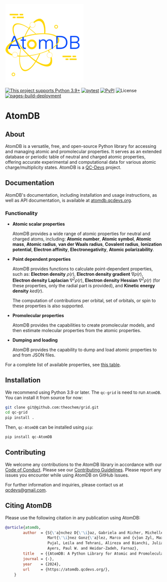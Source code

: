 <!--
This file is part of AtomDB.

AtomDB is free software: you can redistribute it and/or modify it under
the terms of the GNU General Public License as published by the Free
Software Foundation, either version 3 of the License, or (at your
option) any later version.

AtomDB is distributed in the hope that it will be useful, but WITHOUT
ANY WARRANTY; without even the implied warranty of MERCHANTABILITY or
FITNESS FOR A PARTICULAR PURPOSE. See the GNU General Public License
for more details.

You should have received a copy of the GNU General Public License
along with AtomDB. If not, see <http://www.gnu.org/licenses/>.
-->

<div style="text-align:left">
  <!-- <h1 style="margin-right: 20px;">The Selector Library</h1> -->
  <img src="https://github.com/theochem/AtomDB/blob/master/website/logo.png?raw=true" alt="Logo" style="width: 50%">
</div>

[![This project supports Python 3.9+](https://img.shields.io/badge/Python-3.9+-blue.svg)](https://python.org/downloads)
[![pytest](https://github.com/theochem/AtomDB/actions/workflows/pytest.yaml/badge.svg?branch=master)](https://github.com/theochem/AtomDB/actions/workflows/pytest.yaml)
[![PyPI](https://img.shields.io/pypi/v/qc-AtomDB.svg)](https://pypi.python.org/pypi/qc-AtomDB/)
![License](https://img.shields.io/github/license/theochem/AtomDB)
[![pages-build-deployment](https://github.com/theochem/AtomDB/actions/workflows/pages/pages-build-deployment/badge.svg)](https://github.com/theochem/AtomDB/actions/workflows/pages/pages-build-deployment)

# AtomDB

## About

AtomDB is a versatile, free, and open-source Python library for accessing and managing atomic and
promolecular properties. It serves as an extended database or periodic table of neutral and charged
atomic properties, offering accurate experimental and computational data for various atomic
charge/multiplicity states. AtomDB is a [QC-Devs](https://qcdevs.org/) project.

## Documentation

AtomDB's documentation, including installation and usage instructions, as well as API documentation, is available at [atomdb.qcdevs.org](https://atomdb.qcdevs.org/).

### Functionality

- **Atomic scalar properties**

  AtomDB provides a wide range of atomic properties for neutral and charged atoms, including: **Atomic number**, **Atomic symbol**, **Atomic mass**, **Atomic radius**, **van der Waals radius**, **Covalent radius**, **Ionization potential**, **Electron affinity**, **Electronegativity**, **Atomic polarizability**.

- **Point dependent properties**

  AtomDB provides functions to calculate point-dependent properties, such as:
  **Electron density** $\rho(r)$,
  **Electron density gradient** $\nabla \rho(r)$,
  **Electron density Laplacian** $\nabla^2 \rho(r)$,
  **Electron density Hessian** $\nabla^2 \rho(r)$ (for these properties, only the radial part is provided),
  and **Kinetic energy density** $ked(r)$.

  The computation of contributions per orbital, set of orbitals, or spin to these properties is also supported.

- **Promolecular properties**

  AtomDB provides the capabilities to create promolecular models, and then estimate molecular properties from the atomic properties.

- **Dumping and loading**

  AtomDB provides the capability to dump and load atomic properties to and from JSON files.

For a complete list of available properties, see [this
table](https://atomdb.qcdevs.org/api/index.html#properties).

## Installation

We recommend using Python 3.9 or later. The `qc-grid` is need to run `AtomDB`. You can install it
from source for now:

```bash
git clone git@github.com:theochem/grid.git
cd qc-grid
pip install .
```

Then,
`qc-AtomDB` can be installed using `pip`:

```bash
pip install qc-AtomDB

```


## Contributing

We welcome any contributions to the AtomDB library in accordance with our [Code of Conduct](https://qcdevs.org/guidelines/qcdevs_code_of_conduct/). Please see our [Contributing Guidelines](https://qcdevs.org/guidelines/).
Please report any issues you encounter while using AtomDB on GitHub Issues.

For further information and inquiries, please contact us at [qcdevs@gmail.com](mailto:qcdevs@gmail.com).

## Citing AtomDB

Please use the following citation in any publication using AtomDB:

```bibtex
@article{atomdb,
        author  = {S{\'a}nchez D{\'\i}az, Gabriela and Richer, Michelle and
                   Mart{\'\i}nez Gonz{\'a}lez, Marco and {v}an Zyl, Maximilian and
                   Pujal, Leila and Tehrani, Alireza and Bianchi, Julianna and
                   Ayers, Paul W. and Heidar-Zadeh, Farnaz},
        title   = {{AtomDB: A Python Library for Atomic and Promolecular Properties}},
        journal = {-},
        year    = {2024},
        url     = {https://atomdb.qcdevs.org/},
    }
```
